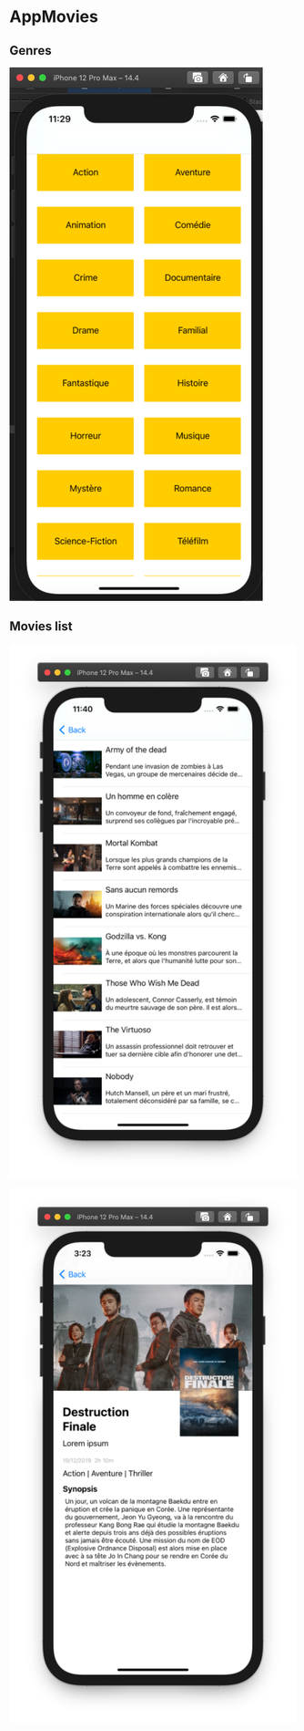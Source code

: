 # AppMovies

## Genres
![genres](https://github.com/nathan-cuvellier/MoviesApp/blob/main/img/genres.png?raw=true)

## Movies list

![movies list](https://github.com/nathan-cuvellier/MoviesApp/blob/main/img/movies.png?raw=true)

![movie](https://github.com/nathan-cuvellier/MoviesApp/blob/main/img/movie.png?raw=true)

